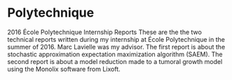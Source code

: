 # Polytechnique
2016 École Polytechnique Internship Reports 
These are the the two technical reports written during my internship at École Polytechnique in the summer of 2016. 
Marc Lavielle was my advisor.
The first report is about the stochastic approximation expectation maximization algorithm (SAEM).
The second report is about a model reduction made to a tumoral growth model using the Monolix software from Lixoft. 
